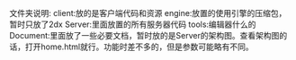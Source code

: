 文件夹说明:
client:放的是客户端代码和资源
engine:放置的使用引擎的压缩包，暂时只放了2dx
Server:里面放置的所有服务器代码
tools:编辑器什么的
Document:里面放了一些必要文档，暂时放的是Server的架构图。查看架构图的话，打开home.html就行。功能时差不多的，但是参数可能略有不同。
